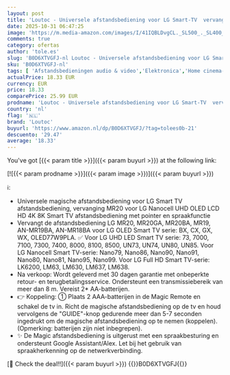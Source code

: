 ```yaml
---
layout: post
title: 'Loutoc - Universele afstandsbediening voor LG Smart-TV  vervangende afstandsbediening voor LG Nanocell UHD OLED LED LCD HD Smart TV'
date: 2025-10-31 06:47:25
image: 'https://m.media-amazon.com/images/I/41IQBLDvgCL._SL500_._SL400_.jpg'
comments: true
category: ofertas
author: 'tole.es'
slug: 'B0D6XTVGFJ-nl Loutoc - Universele afstandsbediening voor LG Smart-TV...'
sku: 'B0D6XTVGFJ-nl'
tags: [ 'Afstandsbedieningen audio & video','Elektronica','Home cinema-, tv- & videoproducten','Home cinema-videoaccessoires','loutoc','🇳🇱', ]
actualPrice: 18.33 EUR
currency: EUR
price: 18.33
comparePrice: 25.99 EUR
prodname: 'Loutoc - Universele afstandsbediening voor LG Smart-TV  vervangende afstandsbediening voor LG Nanocell UHD OLED LED LCD HD Smart TV'
country: 'nl'
flag: '🇳🇱'
brand: 'Loutoc'
buyurl: 'https://www.amazon.nl/dp/B0D6XTVGFJ/?tag=tolees0b-21'
descuento: '29.47'
average: '18.33'
---
```


You've got [{{< param title >}}]({{< param buyurl >}}) at the following link:

[![{{< param prodname >}}]({{< param image >}})]({{< param buyurl >}})

ℹ️:

- Universele magische afstandsbediening voor LG Smart TV afstandsbediening, vervanging MR20 voor LG Nanocell UHD OLED LCD HD 4K 8K Smart TV afstandsbediening met pointer en spraakfunctie
- Vervangt de afstandsbediening LG MR20, MR20GA, MR20BA, MR19, AN-MR19BA, AN-MR18BA voor LG OLED Smart TV serie: BX, CX, GX, WX, OLED77W9PLA. ✅ Voor LG UHD LED Smart TV serie: 73, 7000, 7100, 7300, 7400, 8000, 8100, 8500, UN73, UN74, UN80, UN85. Voor LG Nanocell Smart TV-serie: Nano79, Nano86, Nano90, Nano91, Nano80, Nano81, Nano95, Nano99. Voor LG Full HD Smart TV-serie: LK6200, LM63, LM630, LM637, LM638.
- Na verkoop: Wordt geleverd met 30 dagen garantie met onbeperkte retour- en terugbetalingsservice. Ondersteunt een transmissiebereik van meer dan 8 m. Vereist 2* AA-batterijen.
- 👉 Koppeling: ① Plaats 2 AAA-batterijen in de Magic Remote en schakel de tv in. Richt de magische afstandsbediening op de tv en houd vervolgens de "GUIDE"-knop gedurende meer dan 5-7 seconden ingedrukt om de magische afstandsbediening op te nemen (koppelen). (Opmerking: batterijen zijn niet inbegrepen).
- ✨ De Magic afstandsbediening is uitgerust met een spraakbesturing en ondersteunt Google Assistant/Alex. Let bij het gebruik van spraakherkenning op de netwerkverbinding.

[🛒 Check the deal!!]({{< param buyurl >}})
{{<world>}}B0D6XTVGFJ{{</world>}}
